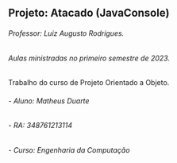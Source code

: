 ## Projeto: Atacado (JavaConsole)

<h6>Professor: Luiz Augusto Rodrigues.</h6>
<h6>Aulas ministradas no primeiro semestre de 2023.</h6>



Trabalho do curso de Projeto Orientado a Objeto.




<footer>
<h6> - Aluno: Matheus Duarte</h6>
<h6> - RA: 348761213114</h6>
<h6> - Curso: Engenharia da Computação</h6>
</footer>

